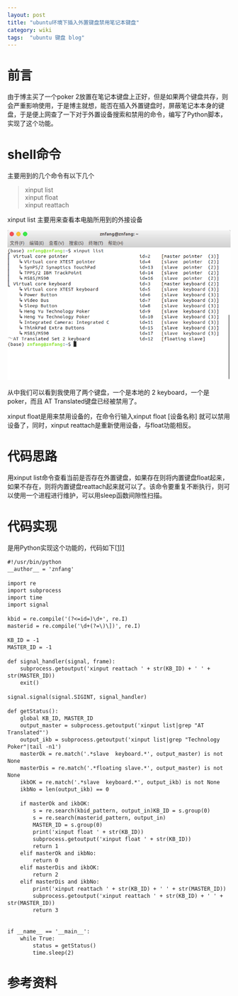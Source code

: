 ```yaml
---
layout: post 
title: "ubuntu环境下插入外置键盘禁用笔记本键盘"
category: wiki
tags:  "ubuntu 键盘 blog"
---
```


# 前言
由于博主买了一个poker 2放置在笔记本键盘上正好，但是如果两个键盘共存，则会严重影响使用，于是博主就想，能否在插入外置键盘时，屏蔽笔记本本身的键盘，于是便上网查了一下对于外置设备搜索和禁用的命令，编写了Python脚本，实现了这个功能。

# shell命令
主要用到的几个命令有以下几个
>xinput list    
xinput float    
xinput reattach    

xinput list 主要用来查看本电脑所用到的外接设备

![list](/img/in-post/keyboard/list.png)

从中我们可以看到我使用了两个键盘，一个是本地的 2 keyboard，一个是poker，而且 AT Translated键盘已经被禁用了。

xinput float是用来禁用设备的，在命令行输入xinput float [设备名称] 就可以禁用设备了，同时，xinput reattach是重新使用设备，与float功能相反。

# 代码思路
用xinput list命令查看当前是否存在外置键盘，如果存在则将内置键盘float起来，如果不存在，则将内置键盘reattach起来就可以了。该命令要重复不断执行，则可以使用一个进程进行维护，可以用sleep函数间隙性扫描。

# 代码实现
是用Python实现这个功能的，代码如下[[1]][1]


    #!/usr/bin/python
    __author__ = 'znfang'

    import re
    import subprocess
    import time
    import signal

    kbid = re.compile('(?<=id=)\d+', re.I)
    masterid = re.compile('\d+(?=\)\])', re.I)

    KB_ID = -1
    MASTER_ID = -1

    def signal_handler(signal, frame):
        subprocess.getoutput('xinput reattach ' + str(KB_ID) + ' ' + str(MASTER_ID))
        exit()

    signal.signal(signal.SIGINT, signal_handler)

    def getStatus():
        global KB_ID, MASTER_ID
        output_master = subprocess.getoutput('xinput list|grep "AT Translated"')
        output_ikb = subprocess.getoutput('xinput list|grep "Technology Poker"|tail -n1')
        masterOk = re.match('.*slave  keyboard.*', output_master) is not None
        masterDis = re.match('.*floating slave.*', output_master) is not None
        ikbOK = re.match('.*slave  keyboard.*', output_ikb) is not None
        ikbNo = len(output_ikb) == 0

        if masterOk and ikbOK:
            s = re.search(kbid_pattern, output_in)KB_ID = s.group(0)
            s = re.search(masterid_pattern, output_in)
            MASTER_ID = s.group(0)
            print('xinput float ' + str(KB_ID))
            subprocess.getoutput('xinput float ' + str(KB_ID))
            return 1
        elif masterOk and ikbNo:
            return 0
        elif masterDis and ikbOK:
            return 2
        elif masterDis and ikbNo:
            print('xinput reattach ' + str(KB_ID) + ' ' + str(MASTER_ID))
            subprocess.getoutput('xinput reattach ' + str(KB_ID) + ' ' + str(MASTER_ID))
            return 3


    if __name__ == '__main__':
        while True:
            status = getStatus()
            time.sleep(2)


# 参考资料
[1]: https://github.com/Chunlin-Li/Chunlin-Li.github.io/blob/master/blogs/linux/disable-keyboard.md "ubuntu 下禁用笔记本自带键盘"